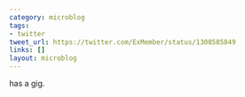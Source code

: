 ```yaml
---
category: microblog
tags:
- twitter
tweet_url: https://twitter.com/ExMember/status/1308585849
links: []
layout: microblog
---
```

has a gig.

